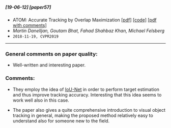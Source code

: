 ##### [19-06-12] [paper57]
- ATOM: Accurate Tracking by Overlap Maximization [[pdf]](https://arxiv.org/abs/1811.07628) [[code]](https://github.com/visionml/pytracking) [[pdf with comments]](https://github.com/fregu856/papers/blob/master/commented_pdfs/ATOM:%20Accurate%20Tracking%20by%20Overlap%20Maximization.pdf)
- *Martin Danelljan, Goutam Bhat, Fahad Shahbaz Khan, Michael Felsberg*
- `2018-11-19, CVPR2019`

****

### General comments on paper quality:
- Well-written and interesting paper. 

### Comments:
- They employ the idea of [IoU-Net](https://github.com/fregu856/papers/blob/master/summaries/Acquisition%20of%20Localization%20Confidence%20for%20Accurate%20Object%20Detection.md) in order to perform target estimation and thus improve tracking accuracy. Interesting that this idea seems to work well also in this case.

- The paper also gives a quite comprehensive introduction to visual object tracking in general, making the proposed method relatively easy to understand also for someone new to the field.
